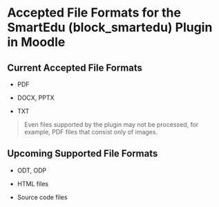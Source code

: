 # Accepted File Formats for the SmartEdu (block_smartedu) Plugin in Moodle

## Current Accepted File Formats  

- PDF

- DOCX, PPTX

- TXT

> Even files supported by the plugin may not be processed, for example, PDF files that consist only of images.

## Upcoming Supported File Formats

- ODT, ODP

- HTML files

- Source code files

